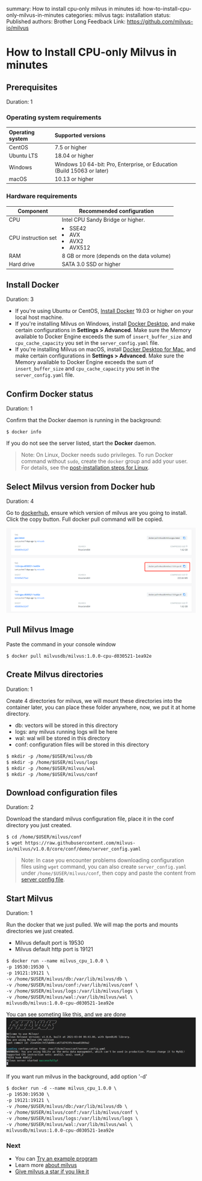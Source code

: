 summary: How to install cpu-only milvus in minutes
id: how-to-install-cpu-only-milvus-in-minutes
categories: milvus
tags: installation
status: Published
authors: Brother Long
Feedback Link: https://github.com/milvus-io/milvus

# How to Install CPU-only Milvus in minutes

## Prerequisites

Duration: 1

### Operating system requirements

| Operating system | Supported versions                                                      |
| :--------------- | :---------------------------------------------------------------------- |
| CentOS           | 7.5 or higher                                                           |
| Ubuntu LTS       | 18.04 or higher                                                         |
| Windows          | Windows 10 64-bit: Pro, Enterprise, or Education (Build 15063 or later) |
| macOS            | 10.13 or higher                                                         |

### Hardware requirements

| Component           | Recommended configuration                              |
| ------------------- | ------------------------------------------------------ |
| CPU                 | Intel CPU Sandy Bridge or higher.                      |
| CPU instruction set | <li>SSE42</li><li>AVX</li><li>AVX2</li><li>AVX512</li> |
| RAM                 | 8 GB or more (depends on the data volume)              |
| Hard drive          | SATA 3.0 SSD or higher                                 |

## Install Docker

Duration: 3

- If you're using Ubuntu or CentOS, [Install Docker](https://docs.docker.com/engine/installation/linux/docker-ce/ubuntu/) 19.03 or higher on your local host machine.
- If you're installing Milvus on Windows, install [Docker Desktop](https://docs.docker.com/docker-for-windows/install/), and make certain configurations in **Settings > Advanced**. Make sure the Memory available to Docker Engine exceeds the sum of `insert_buffer_size` and `cpu_cache_capacity` you set in the `server_config.yaml` file.
- If you're installing Milvus on macOS, install [Docker Desktop for Mac](https://docs.docker.com/docker-for-mac/install/), and make certain configurations in **Settings > Advanced**. Make sure the Memory available to Docker Engine exceeds the sum of `insert_buffer_size` and `cpu_cache_capacity` you set in the `server_config.yaml` file.

## Confirm Docker status

Duration: 1

Confirm that the Docker daemon is running in the background:

```shell
$ docker info
```

If you do not see the server listed, start the **Docker** daemon.

> Note: On Linux, Docker needs sudo privileges. To run Docker command without `sudo`, create the `docker` group and add your user. For details, see the [post-installation steps for Linux](https://docs.docker.com/install/linux/linux-postinstall/).

## Select Milvus version from Docker hub

Duration: 4

Go to [dockerhub](https://hub.docker.com/r/milvusdb/milvus/tags), ensure which version of milvus are you going to install. Click the copy button. Full docker pull command will be copied.

![dockerhub-milvus](pic/pic.png 'dockerhub-milvus')

## Pull Milvus Image

Paste the command in your console window

```shell
$ docker pull milvusdb/milvus:1.0.0-cpu-d030521-1ea92e
```

## Create Milvus directories

Duration: 1

Create 4 directories for milvus, we will mount these directories into the container later, you can place these folder anywhere, now, we put it at home directory.

- db: vectors will be stored in this directory
- logs: any milvus running logs will be here
- wal: wal will be stored in this directory
- conf: configuration files will be stored in this directory

```shell
$ mkdir -p /home/$USER/milvus/db
$ mkdir -p /home/$USER/milvus/logs
$ mkdir -p /home/$USER/milvus/wal
$ mkdir -p /home/$USER/milvus/conf
```

## Download configuration files

Duration: 2

Download the standard milvus configuration file, place it in the conf directory you just created.

```shell
$ cd /home/$USER/milvus/conf
$ wget https://raw.githubusercontent.com/milvus-io/milvus/v1.0.0/core/conf/demo/server_config.yaml
```

> Note: In case you encounter problems downloading configuration files using `wget` command, you can also create `server_config.yaml` under `/home/$USER/milvus/conf`, then copy and paste the content from [server config file](https://github.com/milvus-io/milvus/blob/v1.0.0/core/conf/demo/server_config.yaml).

## Start Milvus

Duration: 1

Run the docker that we just pulled. We will map the ports and mounts directories we just created.

- Milvus default port is 19530
- Milvus default http port is 19121

```shell
$ docker run --name milvus_cpu_1.0.0 \
-p 19530:19530 \
-p 19121:19121 \
-v /home/$USER/milvus/db:/var/lib/milvus/db \
-v /home/$USER/milvus/conf:/var/lib/milvus/conf \
-v /home/$USER/milvus/logs:/var/lib/milvus/logs \
-v /home/$USER/milvus/wal:/var/lib/milvus/wal \
milvusdb/milvus:1.0.0-cpu-d030521-1ea92e
```

You can see someting like this, and we are done
![dockerhub-milvus](pic/done.png 'dockerhub-milvus')

If you want run milvus in the background, add option '-d'

```shell
$ docker run -d --name milvus_cpu_1.0.0 \
-p 19530:19530 \
-p 19121:19121 \
-v /home/$USER/milvus/db:/var/lib/milvus/db \
-v /home/$USER/milvus/conf:/var/lib/milvus/conf \
-v /home/$USER/milvus/logs:/var/lib/milvus/logs \
-v /home/$USER/milvus/wal:/var/lib/milvus/wal \
milvusdb/milvus:1.0.0-cpu-d030521-1ea92e
```

### Next

- You can [Try an example program](https://milvus.io/docs/v1.0.0/example_code.md)
- Learn more [about milvus](https://milvus.io/docs/about_milvus/overview.md)
- [Give milvus a star if you like it](https://github.com/milvus-io/milvus)
